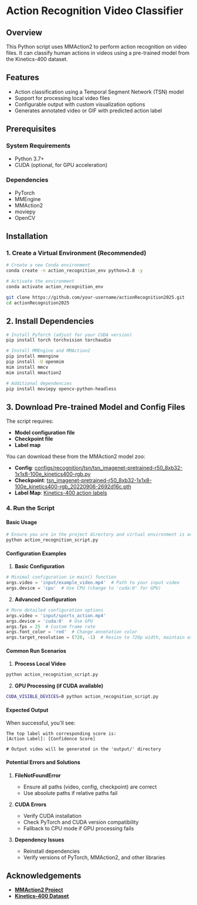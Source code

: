 # Action Recognition Video Classifier

## Overview

This Python script uses MMAction2 to perform action recognition on video files. It can classify human actions in videos using a pre-trained model from the Kinetics-400 dataset.

## Features

- Action classification using a Temporal Segment Network (TSN) model
- Support for processing local video files
- Configurable output with custom visualization options
- Generates annotated video or GIF with predicted action label

## Prerequisites

### System Requirements
- Python 3.7+
- CUDA (optional, for GPU acceleration)

### Dependencies

- PyTorch
- MMEngine
- MMAction2
- moviepy
- OpenCV

## Installation

### 1. Create a Virtual Environment (Recommended)

```bash
# Create a new Conda environment
conda create -n action_recognition_env python=3.8 -y

# Activate the environment
conda activate action_recognition_env
```

```bash
git clone https://github.com/your-username/actionRecognition2025.git
cd actionRecognition2025
```
## 2. Install Dependencies

```bash
# Install PyTorch (adjust for your CUDA version)
pip install torch torchvision torchaudio

# Install MMEngine and MMAction2
pip install mmengine
pip install -U openmim
mim install mmcv
mim install mmaction2

# Additional dependencies
pip install moviepy opencv-python-headless
```
## 3. Download Pre-trained Model and Config Files

The script requires:

- **Model configuration file**
- **Checkpoint file**
- **Label map**

You can download these from the MMAction2 model zoo:

- **Config**: [configs/recognition/tsn/tsn_imagenet-pretrained-r50_8xb32-1x1x8-100e_kinetics400-rgb.py](https://github.com/open-mmlab/mmaction2/tree/main/configs/recognition/tsn/tsn_imagenet-pretrained-r50_8xb32-1x1x8-100e_kinetics400-rgb.py)
- **Checkpoint**: [tsn_imagenet-pretrained-r50_8xb32-1x1x8-100e_kinetics400-rgb_20220906-2692d16c.pth](https://download.openmmlab.com/mmaction/recognition/tsn/tsn_imagenet-pretrained-r50_8xb32-1x1x8-100e_kinetics400-rgb_20220906-2692d16c.pth)
- **Label Map**: [Kinetics-400 action labels](https://github.com/open-mmlab/mmaction2/blob/main/tools/data/kinetics/label_map.txt)

### 4. Run the Script

#### Basic Usage

```bash
# Ensure you are in the project directory and virtual environment is activated
python action_recognition_script.py
```

#### Configuration Examples

1. **Basic Configuration**
```python
# Minimal configuration in main() function
args.video = 'input/example_video.mp4'  # Path to your input video
args.device = 'cpu'  # Use CPU (change to 'cuda:0' for GPU)
```

2. **Advanced Configuration**
```python
# More detailed configuration options
args.video = 'input/sports_action.mp4'
args.device = 'cuda:0'  # Use GPU
args.fps = 25  # Custom frame rate
args.font_color = 'red'  # Change annotation color
args.target_resolution = (720, -1)  # Resize to 720p width, maintain aspect ratio
```

#### Common Run Scenarios

1. **Process Local Video**
```bash
python action_recognition_script.py
```

2. **GPU Processing (if CUDA available)**
```bash
CUDA_VISIBLE_DEVICES=0 python action_recognition_script.py
```

#### Expected Output

When successful, you'll see:
```
The top label with corresponding score is:
[Action Label]: [Confidence Score]

# Output video will be generated in the 'output/' directory
```

#### Potential Errors and Solutions

1. **FileNotFoundError**
   - Ensure all paths (video, config, checkpoint) are correct
   - Use absolute paths if relative paths fail

2. **CUDA Errors**
   - Verify CUDA installation
   - Check PyTorch and CUDA version compatibility
   - Fallback to CPU mode if GPU processing fails

3. **Dependency Issues**
   - Reinstall dependencies
   - Verify versions of PyTorch, MMAction2, and other libraries

## Acknowledgements

- **[MMAction2 Project](https://github.com/open-mmlab/mmaction2)**  
- **[Kinetics-400 Dataset](https://deepmind.com/research/open-source/kinetics)**
